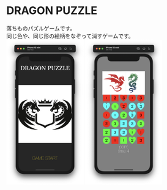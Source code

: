 # DRAGON PUZZLE
落ちものパズルゲームです。  
同じ色や、同じ形の絵柄をなぞって消すゲームです。  
<img src="dragonTitle.png" width="40%">
<img src="dragonGame.png" width="40%">
